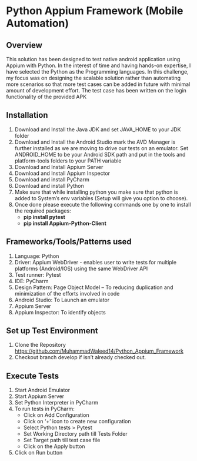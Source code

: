 # Python Appium Framework (Mobile Automation)
## Overview
This solution has been designed to test native android application using Appium with Python. In the interest of time and having hands-on expertise, I have selected the Python as the Programming languages.  In this challenge, my focus was on designing the scalable solution rather than automating more scenarios so that more test cases can be added in future with minimal amount of development effort. The test case has been written on the login functionality of the provided APK
## Installation
1.	Download and Install the Java JDK and set JAVA_HOME to your JDK folder
2.	Download and Install the Android Studio mark the AVD Manager is further installed as we are moving to drive our tests on an emulator. Set ANDROID_HOME to be your Android SDK path and put in the tools and platform-tools folders to your PATH variable 
3.	Download and Install Appium Server
4.	Download and Install Appium Inspector
5.	Download and install PyCharm
6.	Download and install Python
7.	Make sure that while installing python you make sure that python is added to System’s env variables (Setup will give you option to choose).
8.	Once done please execute the following commands one by one to install the required packages:
    * **pip install pytest**
    * **pip install Appium-Python-Client**
## Frameworks/Tools/Patterns used
1.  Language: Python
2. 	Driver: Appium WebDriver - enables user to write tests for multiple platforms (Android/IOS) using the same WebDriver API
3.	Test runner: Pytest
4.	IDE: PyCharm
5.	Design Pattern: Page Object Model – To reducing duplication and minimization of the efforts involved in code
6.	Android Studio: To Launch an emulator
7.	Appium Server
8.	Appium Inspector: To identify objects
## Set up Test Environment
1.	Clone the Repository https://github.com/MuhammadWaleed14/Python_Appium_Framework
2.	Checkout branch develop if isn’t already checked out.
## Execute Tests 
1.	Start Android Emulator
2.	Start Appium Server
3.	Set Python Interpreter in PyCharm
4.	To run tests in PyCharm:
     * Click on Add Configuration
     * Click on ‘+’ icon to create new configuration
     * Select Python tests > Pytest
     * Set Working Directory path till Tests Folder
     * Set Target path till test case file
     * Click on the Apply button
5.	Click on Run button

